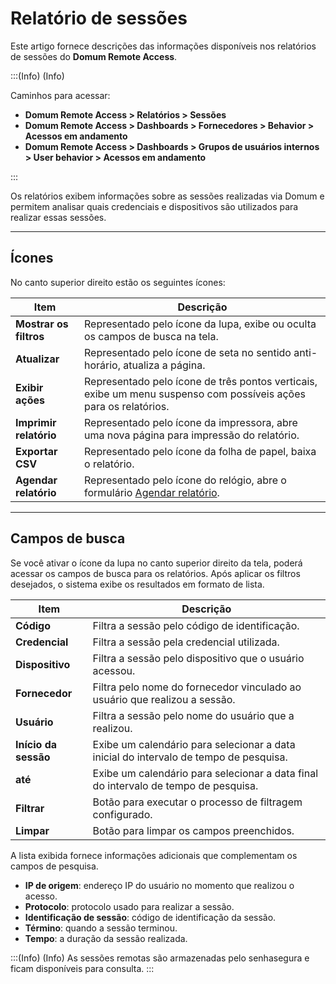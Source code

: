 # Relatório de sessões

Este artigo fornece descrições das informações disponíveis nos relatórios de sessões do **Domum Remote Access**. 

:::(Info) (Info)

Caminhos para acessar: 

*  **Domum Remote Access > Relatórios > Sessões** 
* **Domum Remote Access > Dashboards > Fornecedores > Behavior > Acessos em andamento**
* **Domum Remote Access > Dashboards > Grupos de usuários internos > User behavior > Acessos em andamento** 

:::

Os relatórios exibem informações sobre as sessões realizadas via Domum e permitem analisar quais credenciais e dispositivos são utilizados para realizar essas sessões.

* * *

## Ícones
No canto superior direito estão os seguintes ícones:

| Item | Descrição |
| --- | --- |
| **Mostrar os filtros** | Representado pelo ícone da lupa, exibe ou oculta os campos de busca na tela. |
| **Atualizar** | Representado pelo ícone de seta no sentido anti-horário, atualiza a página. |
| **Exibir ações** | Representado pelo ícone de três pontos verticais, exibe um menu suspenso com possíveis ações para os relatórios. |
| **Imprimir relatório** | Representado pelo ícone da impressora, abre uma nova página para impressão do relatório.|
| **Exportar CSV** | Representado pelo ícone da folha de papel, baixa o relatório. |
| **Agendar relatório** | Representado pelo ícone do relógio, abre o formulário [Agendar relatório](/v3-33/docs/pt/general-information-how-to-issue-download-and-schedule-device-reports).  |

* * *

## Campos de busca
Se você ativar o ícone da lupa no canto superior direito da tela, poderá acessar os campos de busca para os relatórios. Após aplicar os filtros desejados, o sistema exibe os resultados em formato de lista.

| Item | Descrição |
| --- | --- |
|**Código** | Filtra a sessão pelo código de identificação.|
| **Credencial**| Filtra a sessão pela credencial utilizada.|
| **Dispositivo** | Filtra a sessão pelo dispositivo que o usuário acessou. |
| **Fornecedor** | Filtra pelo nome do fornecedor vinculado ao usuário que realizou a sessão. |
| **Usuário** | Filtra a sessão pelo nome do usuário que a realizou. |
| **Início da sessão** | Exibe um calendário para selecionar a data inicial do intervalo de tempo de pesquisa. |
| **até** | Exibe um calendário para selecionar a data final do intervalo de tempo de pesquisa. |
| **Filtrar** | Botão para executar o processo de filtragem configurado. |
| **Limpar** | Botão para limpar os campos preenchidos. |

A lista exibida fornece informações adicionais que complementam os campos de pesquisa.

* **IP de origem**:  endereço IP do usuário no momento que realizou o acesso.
* **Protocolo**:  protocolo usado para realizar a sessão.
* **Identificação de sessão**:  código de identificação da sessão.
* **Término**: quando a sessão terminou.
* **Tempo**: a duração da sessão realizada.

:::(Info) (Info)
As sessões remotas são armazenadas pelo senhasegura e ficam disponíveis para consulta. 
:::

